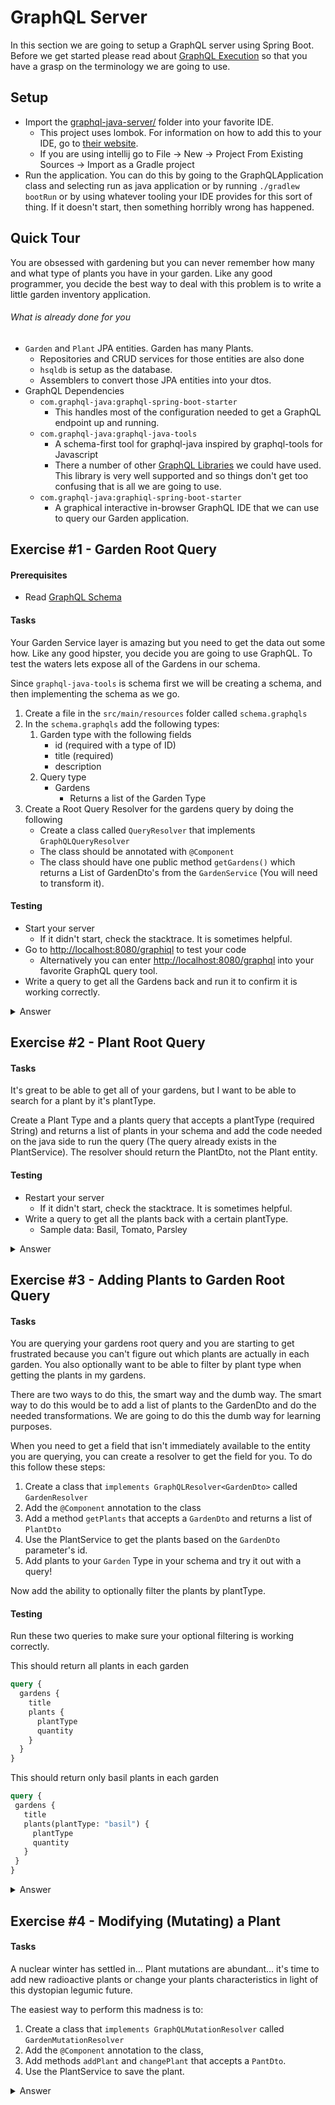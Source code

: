 # GraphQL Server

In this section we are going to setup a GraphQL server using Spring Boot. Before we get started please read about 
[GraphQL Execution](https://graphql.github.io/learn/execution/) so that you have a grasp on the terminology we are going
to use.

## Setup
* Import the [graphql-java-server/](graphql-java-server) folder into your favorite IDE.
  * This project uses lombok. For information on how to add this to your IDE, go to [their website](https://projectlombok.org/).
  * If you are using intellij go to File &rarr; New &rarr; Project From Existing Sources &rarr; Import as a Gradle project
* Run the application. You can do this by going to the GraphQLApplication class and selecting run as java application or by
running `./gradlew bootRun` or by using whatever tooling your IDE provides for this sort of thing. If it doesn't start, then
something horribly wrong has happened.

## Quick Tour
You are obsessed with gardening but you can never remember how many and what type of plants you have in your garden. Like
any good programmer, you decide the best way to deal with this problem is to write a little garden inventory application.

###### What is already done for you
* `Garden` and `Plant` JPA entities. Garden has many Plants. 
  * Repositories and CRUD services for those entities are also done
  * `hsqldb` is setup as the database.
  * Assemblers to convert those JPA entities into your dtos.
* GraphQL Dependencies
  * `com.graphql-java:graphql-spring-boot-starter`
    * This handles most of the configuration needed to get a GraphQL endpoint up and running.
  * `com.graphql-java:graphql-java-tools`
    * A schema-first tool for graphql-java inspired by graphql-tools for Javascript
    * There a number of other [GraphQL Libraries](https://github.com/graphql-java/awesome-graphql-java) we could have used. 
This library is very well supported and so things don't get too confusing that is all we are going to use.
  * `com.graphql-java:graphiql-spring-boot-starter`
    * A graphical interactive in-browser GraphQL IDE that we can use to query our Garden application.
    
## Exercise #1 - Garden Root Query

#### Prerequisites
* Read [GraphQL Schema](https://graphql.org/learn/schema/)

#### Tasks
Your Garden Service layer is amazing but you need to get the data out some how. Like any good hipster, you decide you are
going to use GraphQL. To test the waters lets expose all of the Gardens in our schema.

Since `graphql-java-tools` is schema first we will be creating a schema, and then implementing the schema as we go.

1. Create a file in the `src/main/resources` folder called `schema.graphqls`
2. In the `schema.graphqls` add the following types:
    1. Garden type with the following fields
        * id (required with a type of ID)
        * title (required)
        * description
    2. Query type
        * Gardens
            * Returns a list of the Garden Type
3. Create a Root Query Resolver for the gardens query by doing the following
    * Create a class called `QueryResolver` that implements `GraphQLQueryResolver`
    * The class should be annotated with `@Component`
    * The class should have one public method `getGardens()` which returns a List of GardenDto's from the `GardenService` (You will need to transform it).

#### Testing
* Start your server
  * If it didn't start, check the stacktrace. It is sometimes helpful.
* Go to [http://localhost:8080/graphiql](http://localhost:8080/graphiql) to test your code
  * Alternatively you can enter [http://localhost:8080/graphql](http://localhost:8080/graphql) into your favorite GraphQL
  query tool.
* Write a query to get all the Gardens back and run it to confirm it is working correctly.

             
<details><summary>Answer</summary><p>

__schema.graphqls__
```graphql
type Garden {
    id: ID!
    title: String!
    description: String
}

type Query {
    gardens: [Garden]!
}
```

__QueryResolver.java__
```java
package com.jimrennie.graphql.devday.graphql.resolver;

import com.coxautodev.graphql.tools.GraphQLQueryResolver;
import com.jimrennie.graphql.devday.core.service.GardenService;
import com.jimrennie.graphql.devday.graphql.api.GardenDto;
import com.jimrennie.graphql.devday.graphql.assembler.GardenDtoAssembler;
import org.springframework.beans.factory.annotation.Autowired;
import org.springframework.stereotype.Component;

import java.util.List;
import java.util.stream.Collectors;

@Component
public class QueryResolver implements GraphQLQueryResolver {

	@Autowired
	private GardenService gardenService;
	@Autowired
	private GardenDtoAssembler gardenDtoAssembler;

	public List<GardenDto> getGardens() {
		return gardenService.findAllGardens()
				.stream()
				.map(gardenDtoAssembler::assemble)
				.collect(Collectors.toList());
	}
	
}
```

__Query__
```graphql
query {
  gardens {
    id
    title
    description
  }
}
```

__Response__
```json
{
  "data": {
    "gardens": [
      {
        "id": "1",
        "title": "My First Garden",
        "description": "This garden is full of hope, but also full of weeds."
      },
      {
        "id": "5",
        "title": "Herb Garden",
        "description": "Parsley sage rosemary and thyme... and basil and dill"
      }
    ]
  }
}
```

</p></details>

## Exercise #2 - Plant Root Query

#### Tasks
It's great to be able to get all of your gardens, but I want to be able to search for a plant by it's plantType.

Create a Plant Type and a plants query that accepts a plantType (required String) and returns a list of plants in your schema and add the code needed
on the java side to run the query (The query already exists in the PlantService). The resolver should return the PlantDto, not
the Plant entity.

#### Testing
* Restart your server
  * If it didn't start, check the stacktrace. It is sometimes helpful.
* Write a query to get all the plants back with a certain plantType. 
  * Sample data: Basil, Tomato, Parsley
  
<details><summary>Answer</summary><p>

__schema.graphqls__
```graphql
type Garden {
    id: ID!
    title: String!
    description: String
}

type Plant {
    id: ID!
    plantType: String!
    quantity: Int!
}

type Query {
    gardens: [Garden]!
    plants(plantType: String!): [Plant]!
}
```

__QueryResolver.java__
```java
package com.jimrennie.graphql.devday.graphql.resolver;

import com.coxautodev.graphql.tools.GraphQLQueryResolver;
import com.jimrennie.graphql.devday.core.service.GardenService;
import com.jimrennie.graphql.devday.core.service.PlantService;
import com.jimrennie.graphql.devday.graphql.api.GardenDto;
import com.jimrennie.graphql.devday.graphql.api.PlantDto;
import com.jimrennie.graphql.devday.graphql.assembler.GardenDtoAssembler;
import com.jimrennie.graphql.devday.graphql.assembler.PlantDtoAssembler;
import org.springframework.beans.factory.annotation.Autowired;
import org.springframework.stereotype.Component;

import java.util.List;
import java.util.stream.Collectors;

@Component
public class QueryResolver implements GraphQLQueryResolver {

	@Autowired
	private GardenService gardenService;
	@Autowired
	private GardenDtoAssembler gardenDtoAssembler;
	@Autowired
	private PlantService plantService;
	@Autowired
	private PlantDtoAssembler plantDtoAssembler;

	public List<GardenDto> getGardens() {
		return gardenService.findAllGardens()
				.stream()
				.map(gardenDtoAssembler::assemble)
				.collect(Collectors.toList());
	}

	public List<PlantDto> getPlants(String plantType) {
		return plantService.findPlantsByPlantType(plantType)
				.stream()
				.map(plantDtoAssembler::assemble)
				.collect(Collectors.toList());
	}

}
```

__Query__
```graphql
query {
  plants(plantType: "basil") {
    id
    plantType
    quantity
  }
}
```

__Response__
```json
{
  "data": {
    "plants": [
      {
        "id": "4",
        "plantType": "Basil",
        "quantity": 11
      },
      {
        "id": "10",
        "plantType": "Basil",
        "quantity": 4
      }
    ]
  }
}
```

</p></details>

## Exercise #3 - Adding Plants to Garden Root Query

#### Tasks
You are querying your gardens root query and you are starting to get frustrated because you can't figure out which plants
are actually in each garden. You also optionally want to be able to filter by plant type when getting the plants in my gardens.

There are two ways to do this, the smart way and the dumb way. The smart way to do this would be to add a list of plants to
the GardenDto and do the needed transformations. We are going to do this the dumb way for learning purposes.

When you need to get a field that isn't immediately available to the entity you are querying, you can create a resolver
to get the field for you. To do this follow these steps:

1. Create a class that `implements GraphQLResolver<GardenDto>` called `GardenResolver`
2. Add the `@Component` annotation to the class
3. Add a method `getPlants` that accepts a `GardenDto` and returns a list of `PlantDto`
4. Use the PlantService to get the plants based on the `GardenDto` parameter's id.
5. Add plants to your `Garden` Type in your schema and try it out with a query!

Now add the ability to optionally filter the plants by plantType.

#### Testing
Run these two queries to make sure your optional filtering is working correctly.

This should return all plants in each garden
```graphql
query {
  gardens {
    title
    plants {
      plantType
      quantity
    }
  }
}
```

 This should return only basil plants in each garden
 ```graphql
query {
  gardens {
    title
    plants(plantType: "basil") {
      plantType
      quantity
    }
  }
}
 ```
 
<details><summary>Answer</summary><p>
 
 __schema.graphqls__
 ```graphql schema
type Garden {
    id: ID!
    title: String!
    description: String
    plants(plantType: String): [Plant]!
}

type Plant {
    id: ID!
    plantType: String!
    quantity: Int!
}

type Query {
    gardens: [Garden]!
    plants(plantType: String!): [Plant]!
}
 ```
 
 __GardenResolver.java__
 ```java
package com.jimrennie.graphql.devday.graphql.resolver;

import com.coxautodev.graphql.tools.GraphQLResolver;
import com.jimrennie.graphql.devday.core.service.PlantService;
import com.jimrennie.graphql.devday.graphql.api.GardenDto;
import com.jimrennie.graphql.devday.graphql.api.PlantDto;
import com.jimrennie.graphql.devday.graphql.assembler.PlantDtoAssembler;
import org.springframework.beans.factory.annotation.Autowired;
import org.springframework.stereotype.Component;

import java.util.List;
import java.util.Optional;
import java.util.stream.Collectors;

@Component
public class GardenResolver implements GraphQLResolver<GardenDto> {

	@Autowired
	private PlantService plantService;
	@Autowired
	private PlantDtoAssembler plantDtoAssembler;

	public List<PlantDto> getPlants(GardenDto gardenDto, String plantType) {
		return Optional.ofNullable(plantType)
				.map(type -> plantService.findPlantsByGardenIdAndPlantType(gardenDto.getId(), type))
				.orElseGet(() -> plantService.findPlantsByGardenId(gardenDto.getId()))
				.stream()
				.map(plantDtoAssembler::assemble)
				.collect(Collectors.toList());
	}
}
 ```
 
 </p></details>
 
 ## Exercise #4 - Modifying (Mutating) a Plant
 
 #### Tasks
A nuclear winter has settled in... Plant mutations are abundant... it's time to add new radioactive plants or change your plants characteristics in light of this dystopian legumic future.

The easiest way to perform this madness is to:

1. Create a class that `implements GraphQLMutationResolver` called `GardenMutationResolver`
2. Add the `@Component` annotation to the class,
3. Add methods `addPlant` and `changePlant` that accepts a `PantDto`.
4. Use the PlantService to save the plant.

<details><summary>Answer</summary><p>

__schema.graphqls__
```graphql
type Garden {
    id: ID!
    title: String!
    description: String
}

type Plant {
    id: ID!
    plantType: String!
    quantity: Int!
}

type Query {
    gardens: [Garden]!
    plants(plantType: String!): [Plant]!
}

type Mutation {
    addPlant(plant: Plant!): Void
}
```

__GardenMutationResolver.java__
```java
package com.jimrennie.graphql.devday.graphql.resolver.mutation;

import com.coxautodev.graphql.tools.GraphQLMutationResolver;
import com.jimrennie.graphql.devday.core.service.PlantService;
import com.jimrennie.graphql.devday.graphql.api.PlantDto;
import com.jimrennie.graphql.devday.graphql.assembler.PlantDtoAssembler;
import org.springframework.beans.factory.annotation.Autowired;
import org.springframework.stereotype.Component;

@Component
public class GardenMutationResolver implements GraphQLMutationResolver {

	@Autowired
	private PlantService plantService;
	@Autowired
	private PlantDtoAssembler plantDtoAssembler;

	public void addPlant(PlantDto plant) {
		plantService.savePlant(plantDtoAssembler.disAssemble(plant));
	}

	public void changePlant(PlantDto plant) {
		plantService.savePlant(plantDtoAssembler.disAssemble(plant));
	}
}
```

__Query__
```graphql
mutation {
  addPlant(input: {
    plantType: "RadioactivePotato"
    quantity: 100
  }) {
    plant {
      plantType
      quantity
    }
  }
}
```

__Response__
```json

```

</p></details>
